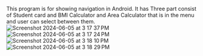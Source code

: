 This program is for showing navigation in Android.
It has Three part consist of Student card and BMI Calculator and Area Calculator that is in the menu and user can select between them.
![Screenshot 2024-06-05 at 3 17 37 PM](https://github.com/behnazkhalili84/Navigation/assets/89276106/1c61ad28-bcd4-4423-9e37-6543e39e1bda)
![Screenshot 2024-06-05 at 3 17 24 PM](https://github.com/behnazkhalili84/Navigation/assets/89276106/5408872c-f3b2-442d-b608-fbba6a10ecb8)
![Screenshot 2024-06-05 at 3 18 10 PM](https://github.com/behnazkhalili84/Navigation/assets/89276106/aea71e22-e65d-47a5-91ae-3a58dd82aec3)
![Screenshot 2024-06-05 at 3 18 29 PM](https://github.com/behnazkhalili84/Navigation/assets/89276106/866f543f-3de9-4bfe-bc44-3db4ec258459)



